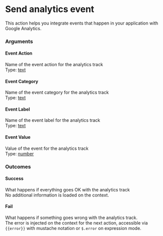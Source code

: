 # Send analytics event

This action helps you integrate events that happen in your application with Google Analytics.

### Arguments

#### Event Action

Name of the event action for the analytics track  
Type: [text](https://docs.abstra.app/docs/projects/front-end/arguments/argument-types#text)

#### Event Category

Name of the event category for the analytics track  
Type: [text](https://docs.abstra.app/docs/projects/front-end/arguments/argument-types#text)

#### Event Label

Name of the event label for the analytics track  
Type: [text](https://docs.abstra.app/docs/projects/front-end/arguments/argument-types#text)

#### Event Value

Value of the event for the analytics track  
Type: [number](https://docs.abstra.app/docs/projects/front-end/arguments/argument-types#number)

### Outcomes

#### Success

What happens if everything goes OK with the analytics track  
No additional information is loaded on the context.

#### Fail

What happens if something goes wrong with the analytics track.  
The error is injected on the context for the next action, accessible via `{{error}}` with mustache notation or `$.error` on expression mode.

